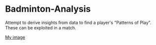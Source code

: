 # Badminton-Analysis
Attempt to derive insights from data to find a player's "Patterns of Play". These can be exploited in a match.

[My image](kartikchincholikar.github.com/Badminton-Analysis/samplereport.jpg)
